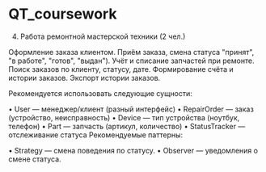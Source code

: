 # QT_coursework

4)    Работа ремонтной мастерской техники (2 чел.)

Оформление заказа клиентом.
Приём заказа, смена статуса "принят", "в работе", "готов", "выдан").
Учёт и списание запчастей при ремонте.
Поиск заказов по клиенту, статусу, дате.
Формирование счёта и истории заказов.
Экспорт истории заказов.

Рекомендуется использовать следующие сущности:

• User — менеджер/клиент (разный интерфейс)
• RepairOrder — заказ (устройство, неисправность)
• Device — тип устройства (ноутбук, телефон)
• Part — запчасть (артикул, количество)
• StatusTracker — отслеживание статуса
Рекомендуемые паттерны:

• Strategy — смена поведения по статусу.
• Observer — уведомления о смене статуса.
